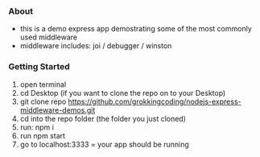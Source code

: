 ### About

- this is a demo express app demostrating some of the most commonly used middleware 
- middleware includes: joi / debugger / winston 

### Getting Started

1. open terminal  
2. cd Desktop (if you want to clone the repo on to your Desktop)
3. git clone repo https://github.com/grokkingcoding/nodejs-express-middleware-demos.git
4. cd into the repo folder (the folder you just cloned)
5. run: npm i
6. run npm start 
7. go to localhost:3333 = your app should be running 
